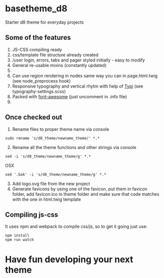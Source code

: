 # basetheme_d8
Starter d8 theme for everyday projects

## Some of the features
1. JS-CSS compiling ready
2. css/template file structure already created
3. /user login, errors, tabs and pager styled initially - easy to modify
4. General re-usable mixins (constantly updated)
5. 
6. Can use region rendering in nodes same way you can in page.html.twig (see node_preprocess hook)
7. Responsive typography and vertical rhytm with help of [Typi](https://github.com/zellwk/typi) (see typography-settings.scss)
8. Packed with [font-awesome](http://fontawesome.io/) (just uncomment in .info file)
9. 



## Once checked out
1. Rename files to proper theme name via console
```
sudo rename 's/d8_theme/newname_theme/' *.*
```
2. Rename all the theme functions and other strings via console
```
sed -i 's/d8_theme/newname_theme/g' *.*
```
OSX
```
sed '.bak' -i 's/d8_theme/newname_theme/g' *.*
```
3. Add logo.svg file from the new project
4. Generate favicons by using one of the favicon, put them in favicon folder, add favicon.ico in theme folder and make sure that code matches with the one in html.twig template

## Compiling js-css
It uses npm and webpack to compile css/js, so to get it going just use:
```
npm install
npm run watch
```

# Have fun developing your next theme
